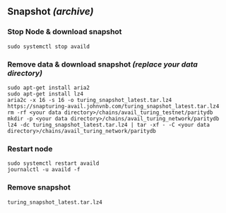 ## Snapshot _(archive)_
### Stop Node & download snapshot
```
sudo systemctl stop availd
```
### Remove data  & download snapshot _(replace your data directory)_
```
sudo apt-get install aria2
sudo apt-get install lz4
aria2c -x 16 -s 16 -o turing_snapshot_latest.tar.lz4 https://snapturing-avail.johnvnb.com/turing_snapshot_latest.tar.lz4
rm -rf <your data directory>/chains/avail_turing_testnet/paritydb
mkdir -p <your data directory>/chains/avail_turing_network/paritydb
lz4 -dc turing_snapshot_latest.tar.lz4 | tar -xf - -C <your data directory>/chains/avail_turing_network/paritydb
```
### Restart node
```
sudo systemctl restart availd
journalctl -u availd -f
```
### Remove snapshot
```
turing_snapshot_latest.tar.lz4
```
